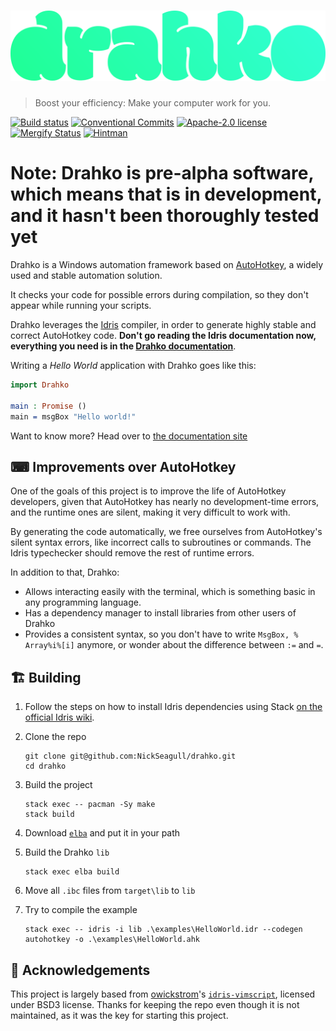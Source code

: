<h1 style="text-align:center"><img src="./assets/logo.png" /></h1>

> Boost your efficiency: Make your computer work for you.

[![Build status](https://ci.appveyor.com/api/projects/status/b5r11wcau0upomgv?svg=true)](https://ci.appveyor.com/project/NickSeagull/drahko)
[![Conventional Commits](https://img.shields.io/badge/Conventional%20Commits-1.0.0-yellow.svg)](https://conventionalcommits.org)
[![Apache-2.0 license](https://img.shields.io/badge/license-Apache--2.0-blue.svg)](LICENSE)
[![Mergify Status][mergify-status]][mergify]
[![Hintman](https://img.shields.io/badge/%F0%9F%94%ABhintman-enabled-blueviolet)](https://github.com/kowainik/hintman)

# Note: Drahko is pre-alpha software, which means that is in development, and it hasn't been thoroughly tested yet

Drahko is a Windows automation framework based on [AutoHotkey](autohotkey.com),
a widely used and stable automation solution.

It checks your code for possible errors during compilation, so they don't
appear while running your scripts.

Drahko leverages the [Idris](https://www.idris-lang.org/) compiler, in order
to generate highly stable and correct AutoHotkey code. **Don't go reading
the Idris documentation now, everything you need is in the [Drahko
documentation](https://github.com/NickSeagull/drahko/issues/11)**.

Writing a _Hello World_ application with Drahko goes like this:

```idris
import Drahko

main : Promise ()
main = msgBox "Hello world!"
```

Want to know more? Head over to [the documentation site](https://github.com/NickSeagull/drahko/issues/11)

## ⌨ Improvements over AutoHotkey

One of the goals of this project is to improve the life of AutoHotkey developers,
given that AutoHotkey has nearly no development-time errors, and the runtime ones
are silent, making it very difficult to work with.

By generating the code automatically, we free ourselves from AutoHotkey's silent
syntax errors, like incorrect calls to subroutines or commands. The Idris
typechecker should remove the rest of runtime errors.

In addition to that, Drahko:

* Allows interacting easily with the terminal, which is something basic in any
  programming language.
* Has a dependency manager to install libraries from other users of Drahko
* Provides a consistent syntax, so you don't have to write `MsgBox, % Array%i%[i]`
  anymore, or wonder about the difference between `:=` and `=`.

## 🏗 Building

1. Follow the steps on how to install Idris dependencies using Stack
   [on the official Idris wiki](https://github.com/idris-lang/Idris-dev/wiki/Idris-on-Windows#stack-haskell-platform-tool-installation).
2. Clone the repo

   ```text
   git clone git@github.com:NickSeagull/drahko.git
   cd drahko
   ```

3. Build the project

   ```text
   stack exec -- pacman -Sy make
   stack build
   ```

4. Download [`elba`](https://github.com/elba/elba) and put it in your path

5. Build the Drahko `lib`

   ```text
   stack exec elba build
   ```

6. Move all `.ibc` files from `target\lib` to `lib`

7. Try to compile the example

   ```text
   stack exec -- idris -i lib .\examples\HelloWorld.idr --codegen autohotkey -o .\examples\HelloWorld.ahk
   ```

## 🙏 Acknowledgements

This project is largely based from [owickstrom](https://github.com/owickstrom)'s
[`idris-vimscript`](https://github.com/owickstrom/idris-vimscript), licensed
under BSD3 license. Thanks for keeping the repo even though it is not maintained,
as it was the key for starting this project.

[mergify]: https://mergify.io
[mergify-status]: https://img.shields.io/endpoint.svg?url=https://gh.mergify.io/badges/NickSeagull/drahko&style=flat

